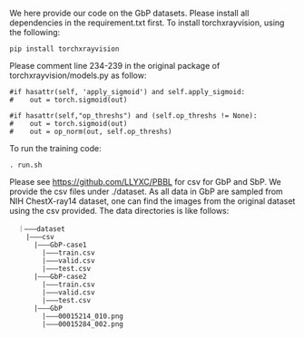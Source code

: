 We here provide our code on the GbP datasets. 
Please install all dependencies in the requirement.txt first.
To install torchxrayvision, using the following:
```
pip install torchxrayvision
```
Please comment line 234-239 in the original package of torchxrayvision/models.py as follow:

```
#if hasattr(self, 'apply_sigmoid') and self.apply_sigmoid:
#    out = torch.sigmoid(out)

#if hasattr(self,"op_threshs") and (self.op_threshs != None):
#    out = torch.sigmoid(out)
#    out = op_norm(out, self.op_threshs)
```
To run the training code:
```
. run.sh
```
Please see https://github.com/LLYXC/PBBL for csv for GbP and SbP.
We provide the csv files under ./dataset. 
As all data in GbP are sampled from NIH ChestX-ray14 dataset, 
one can find the images from the original dataset using the csv provided.
The data directories is like follows:
```
  ｜———dataset
    |———csv
      |———GbP-case1
        |———train.csv
        |———valid.csv
        |———test.csv
      |———GbP-case2
        |———train.csv
        |———valid.csv
        |———test.csv
      |———GbP
        |———00015214_010.png
        |———00015284_002.png
```
